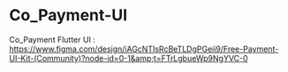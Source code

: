 # Co_Payment-UI
Co_Payment  Flutter UI :    https://www.figma.com/design/iAGcNTIsRcBeTLDgPGeii9/Free-Payment-UI-Kit-(Community)?node-id=0-1&amp;t=FTrLgbueWp9NgYVC-0
